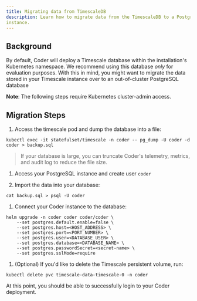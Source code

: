 ```yaml
---
title: Migrating data from TimescaleDB
description: Learn how to migrate data from the TimescaleDB to a PostgreSQL
instance.
---
```


## Background

By default, Coder will deploy a Timescale database within the installation's
Kubernetes namespace. We recommend using this database _only_ for evaluation
purposes. With this in mind, you might want to migrate the data stored in your
Timescale instance over to an out-of-cluster PostgreSQL database

**Note**: The following steps require Kubernetes cluster-admin access.

## Migration Steps

1. Access the timescale pod and dump the database into a file:

```console
kubectl exec -it statefulset/timescale -n coder -- pg_dump -U coder -d coder > backup.sql
```

> If your database is large, you can truncate Coder's telemetry, metrics, and
> audit log to reduce the file size.

1. Access your PostgreSQL instance and create user `coder`

1. Import the data into your database:

``` console
cat backup.sql > psql -U coder
```

1. Connect your Coder instance to the database:

```console
helm upgrade -n coder coder coder/coder \
    --set postgres.default.enable=false \
    --set postgres.host=<HOST_ADDRESS> \
    --set postgres.port=<PORT_NUMBER> \
    --set postgres.user=<DATABASE_USER> \
    --set postgres.database=<DATABASE_NAME> \
    --set postgres.passwordSecret=<secret-name> \
    --set postgres.sslMode=require
```

1. (Optional) If you'd like to delete the Timescale persistent volume, run:

```console
kubectl delete pvc timescale-data-timescale-0 -n coder
```

At this point, you should be able to successfully login to your Coder deployment.
